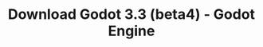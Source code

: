 ---
# Generated by /scripts/js/download_archive_generator !!! do not edit by hand !!!
title: 'Download Godot 3.3 (beta4) - Godot Engine'
type: 'download/archive'
name: '3.3'
flavor: 'beta4'
release_date: '2020-12-11T03:00:00-00:00'
release_notes: '/article/dev-snapshot-godot-3-2-4-beta-4/'
links:
  android.apk:
    name: 'android.apk'
    title: 'Android'
    caption: 'Universal APK (ARM64 + ARMv7 + x86_64 + x86)'
    tags:
      - 'APK download'
      - 'ARM64/v7'
      - 'x86 (64 & 32 bit)'
    hosts:
      github_builds:
        regular: 'https://github.com/godotengine/godot-builds/releases/download/3.3-beta4/Godot_v3.3-beta4_android_editor.apk'
        mono: '#'
      github:
        regular: 'https://github.com/godotengine/godot/releases/download/3.3-beta4/Godot_v3.3-beta4_android_editor.apk'
        mono: '#'
  macos.universal:
    name: 'macos.universal'
    title: 'macOS'
    caption: 'Universal (x86_64 + Apple Silicon)'
    tags:
      - 'Intel/Apple Silicon'
      - '64 bit'
    hosts:
      github_builds:
        regular: 'https://github.com/godotengine/godot-builds/releases/download/3.3-beta4/Godot_v3.3-beta4_osx.universal.zip'
        mono: 'https://github.com/godotengine/godot-builds/releases/download/3.3-beta4/Godot_v3.3-beta4_mono_osx.universal.zip'
      github:
        regular: 'https://github.com/godotengine/godot/releases/download/3.3-beta4/Godot_v3.3-beta4_osx.universal.zip'
        mono: 'https://github.com/godotengine/godot/releases/download/3.3-beta4/Godot_v3.3-beta4_mono_osx.universal.zip'
  windows.64:
    name: 'windows.64'
    title: 'Windows'
    caption: 'Standard (x86_64)'
    tags:
      - '64 bit'
    hosts:
      github_builds:
        regular: 'https://github.com/godotengine/godot-builds/releases/download/3.3-beta4/Godot_v3.3-beta4_win64.exe.zip'
        mono: 'https://github.com/godotengine/godot-builds/releases/download/3.3-beta4/Godot_v3.3-beta4_mono_win64.zip'
      github:
        regular: 'https://github.com/godotengine/godot/releases/download/3.3-beta4/Godot_v3.3-beta4_win64.exe.zip'
        mono: 'https://github.com/godotengine/godot/releases/download/3.3-beta4/Godot_v3.3-beta4_mono_win64.zip'
  linux_server.headless.64:
    name: 'linux_server.headless.64'
    title: 'Linux Server'
    caption: 'Headless (x86_64)'
    tags:
      - '64 bit'
      - 'Headless'
    hosts:
      github_builds:
        regular: 'https://github.com/godotengine/godot-builds/releases/download/3.3-beta4/Godot_v3.3-beta4_linux_headless.64.zip'
        mono: 'https://github.com/godotengine/godot-builds/releases/download/3.3-beta4/Godot_v3.3-beta4_mono_linux_headless_64.zip'
      github:
        regular: 'https://github.com/godotengine/godot/releases/download/3.3-beta4/Godot_v3.3-beta4_linux_headless.64.zip'
        mono: 'https://github.com/godotengine/godot/releases/download/3.3-beta4/Godot_v3.3-beta4_mono_linux_headless_64.zip'
  web:
    name: 'web'
    title: 'Web editor'
    caption: ''
    tags:
      - 'Self-hosted'
      - 'Cross-platform'
    hosts:
      github_builds:
        regular: 'https://github.com/godotengine/godot-builds/releases/download/3.3-beta4/Godot_v3.3-beta4_web_editor.zip'
        mono: '#'
      github:
        regular: 'https://github.com/godotengine/godot/releases/download/3.3-beta4/Godot_v3.3-beta4_web_editor.zip'
        mono: '#'
  linux.64:
    name: 'linux.64'
    title: 'Linux'
    caption: 'Standard (x86_64)'
    tags:
      - '64 bit'
    hosts:
      github_builds:
        regular: 'https://github.com/godotengine/godot-builds/releases/download/3.3-beta4/Godot_v3.3-beta4_x11.64.zip'
        mono: 'https://github.com/godotengine/godot-builds/releases/download/3.3-beta4/Godot_v3.3-beta4_mono_x11_64.zip'
      github:
        regular: 'https://github.com/godotengine/godot/releases/download/3.3-beta4/Godot_v3.3-beta4_x11.64.zip'
        mono: 'https://github.com/godotengine/godot/releases/download/3.3-beta4/Godot_v3.3-beta4_mono_x11_64.zip'
  linux.32:
    name: 'linux.32'
    title: 'Linux'
    caption: 'Standard (x86)'
    tags:
      - '32 bit'
    hosts:
      github_builds:
        regular: 'https://github.com/godotengine/godot-builds/releases/download/3.3-beta4/Godot_v3.3-beta4_x11.32.zip'
        mono: 'https://github.com/godotengine/godot-builds/releases/download/3.3-beta4/Godot_v3.3-beta4_mono_x11_32.zip'
      github:
        regular: 'https://github.com/godotengine/godot/releases/download/3.3-beta4/Godot_v3.3-beta4_x11.32.zip'
        mono: 'https://github.com/godotengine/godot/releases/download/3.3-beta4/Godot_v3.3-beta4_mono_x11_32.zip'
  windows.32:
    name: 'windows.32'
    title: 'Windows'
    caption: 'Standard (x86)'
    tags:
      - '32 bit'
    hosts:
      github_builds:
        regular: 'https://github.com/godotengine/godot-builds/releases/download/3.3-beta4/Godot_v3.3-beta4_win32.exe.zip'
        mono: 'https://github.com/godotengine/godot-builds/releases/download/3.3-beta4/Godot_v3.3-beta4_mono_win32.zip'
      github:
        regular: 'https://github.com/godotengine/godot/releases/download/3.3-beta4/Godot_v3.3-beta4_win32.exe.zip'
        mono: 'https://github.com/godotengine/godot/releases/download/3.3-beta4/Godot_v3.3-beta4_mono_win32.zip'
  linux_server.64:
    name: 'linux_server.64'
    title: 'Linux Server'
    caption: 'Standard (x86_64)'
    tags:
      - '64 bit'
    hosts:
      github_builds:
        regular: 'https://github.com/godotengine/godot-builds/releases/download/3.3-beta4/Godot_v3.3-beta4_linux_server.64.zip'
        mono: 'https://github.com/godotengine/godot-builds/releases/download/3.3-beta4/Godot_v3.3-beta4_mono_linux_server_64.zip'
      github:
        regular: 'https://github.com/godotengine/godot/releases/download/3.3-beta4/Godot_v3.3-beta4_linux_server.64.zip'
        mono: 'https://github.com/godotengine/godot/releases/download/3.3-beta4/Godot_v3.3-beta4_mono_linux_server_64.zip'
  aar_library:
    name: 'aar_library'
    title: 'AAR library'
    caption: ''
    tags:
      - 'Android plugins'
      - 'Java'
      - 'Kotlin'
    hosts:
      github_builds:
        regular: 'https://github.com/godotengine/godot-builds/releases/download/3.3-beta4/godot-lib.3.3.beta4.release.aar'
        mono: 'https://github.com/godotengine/godot-builds/releases/download/3.3-beta4/godot-lib.3.3.beta4.mono.release.aar'
      github:
        regular: 'https://github.com/godotengine/godot/releases/download/3.3-beta4/godot-lib.3.3.beta4.release.aar'
        mono: 'https://github.com/godotengine/godot/releases/download/3.3-beta4/godot-lib.3.3.beta4.mono.release.aar'
  templates:
    name: 'templates'
    title: 'Export templates'
    caption: ''
    tags:
      - 'Used to export your games to all supported platforms'
    hosts:
      github_builds:
        regular: 'https://github.com/godotengine/godot-builds/releases/download/3.3-beta4/Godot_v3.3-beta4_export_templates.tpz'
        mono: 'https://github.com/godotengine/godot-builds/releases/download/3.3-beta4/Godot_v3.3-beta4_mono_export_templates.tpz'
      github:
        regular: 'https://github.com/godotengine/godot/releases/download/3.3-beta4/Godot_v3.3-beta4_export_templates.tpz'
        mono: 'https://github.com/godotengine/godot/releases/download/3.3-beta4/Godot_v3.3-beta4_mono_export_templates.tpz'
primaryPlatforms:
  - 'android.apk'
  - 'macos.universal'
  - 'windows.64'
  - 'linux_server.headless.64'
  - 'web'
  - 'templates'
---